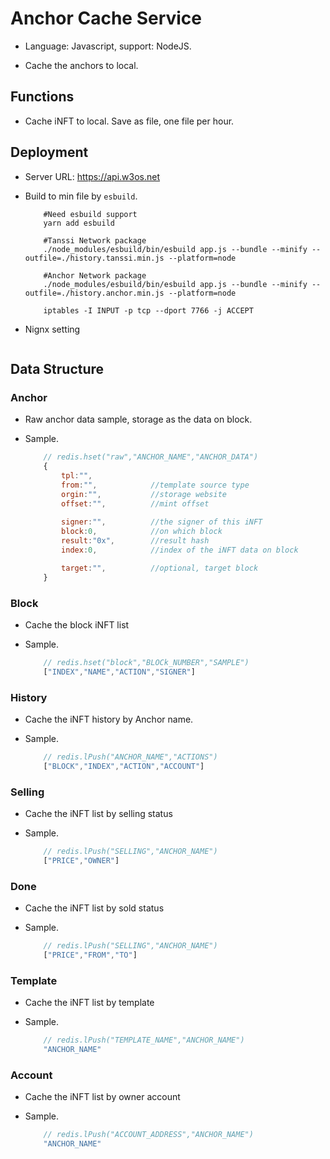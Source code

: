 # Anchor Cache Service

- Language: Javascript, support: NodeJS.

- Cache the anchors to local.

## Functions

- Cache iNFT to local. Save as file, one file per hour.

## Deployment

- Server URL: https://api.w3os.net

- Build to min file by `esbuild`.

    ```SHELL
        #Need esbuild support
        yarn add esbuild

        #Tanssi Network package
        ./node_modules/esbuild/bin/esbuild app.js --bundle --minify --outfile=./history.tanssi.min.js --platform=node

        #Anchor Network package
        ./node_modules/esbuild/bin/esbuild app.js --bundle --minify --outfile=./history.anchor.min.js --platform=node
    ```

    ```SHELL
        iptables -I INPUT -p tcp --dport 7766 -j ACCEPT
    ```

- Nignx setting

    ```SHELL

    ```

## Data Structure

### Anchor

- Raw anchor data sample, storage as the data on block.

- Sample.

    ```Javascript
        // redis.hset("raw","ANCHOR_NAME","ANCHOR_DATA")
        {
            tpl:"",
            from:"",            //template source type
            orgin:"",           //storage website
            offset:"",          //mint offset
            
            signer:"",          //the signer of this iNFT
            block:0,            //on which block
            result:"0x",        //result hash
            index:0,            //index of the iNFT data on block

            target:"",          //optional, target block
        }
    ```

### Block

- Cache the block iNFT list

- Sample.

    ```Javascript
        // redis.hset("block","BLOCk_NUMBER","SAMPLE")
        ["INDEX","NAME","ACTION","SIGNER"]
    ```

### History

- Cache the iNFT history by Anchor name.

- Sample.

    ```Javascript
        // redis.lPush("ANCHOR_NAME","ACTIONS")
        ["BLOCK","INDEX","ACTION","ACCOUNT"]
    ```

### Selling

- Cache the iNFT list by selling status

- Sample.

    ```Javascript
        // redis.lPush("SELLING","ANCHOR_NAME")
        ["PRICE","OWNER"]
    ```

### Done

- Cache the iNFT list by sold status

- Sample.

    ```Javascript
        // redis.lPush("SELLING","ANCHOR_NAME")
        ["PRICE","FROM","TO"]
    ```

### Template

- Cache the iNFT list by template

- Sample.

    ```Javascript
        // redis.lPush("TEMPLATE_NAME","ANCHOR_NAME")
        "ANCHOR_NAME"
    ```

### Account

- Cache the iNFT list by owner account

- Sample.

    ```Javascript
        // redis.lPush("ACCOUNT_ADDRESS","ANCHOR_NAME")
        "ANCHOR_NAME"
    ```